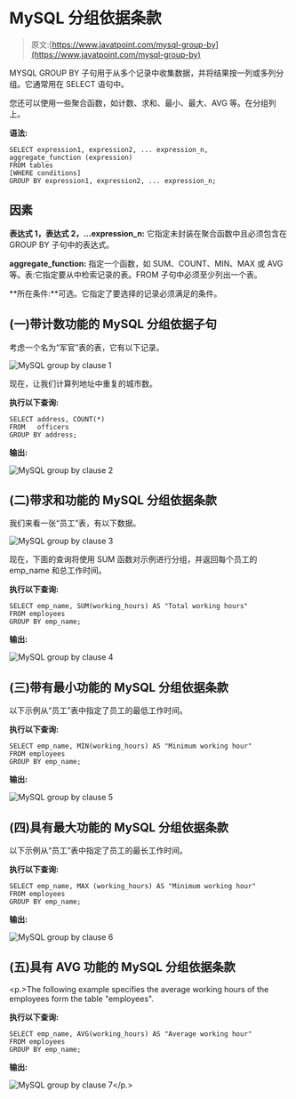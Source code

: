 # MySQL 分组依据条款

> 原文:[https://www.javatpoint.com/mysql-group-by](https://www.javatpoint.com/mysql-group-by)

MYSQL GROUP BY 子句用于从多个记录中收集数据，并将结果按一列或多列分组。它通常用在 SELECT 语句中。

您还可以使用一些聚合函数，如计数、求和、最小、最大、AVG 等。在分组列上。

**语法:**

```
SELECT expression1, expression2, ... expression_n, 
aggregate_function (expression)
FROM tables
[WHERE conditions]
GROUP BY expression1, expression2, ... expression_n;

```

## 因素

**表达式 1，表达式 2，...expression_n:** 它指定未封装在聚合函数中且必须包含在 GROUP BY 子句中的表达式。

**aggregate_function:** 指定一个函数，如 SUM、COUNT、MIN、MAX 或 AVG 等。表:它指定要从中检索记录的表。FROM 子句中必须至少列出一个表。

**所在条件:**可选。它指定了要选择的记录必须满足的条件。

## (一)带计数功能的 MySQL 分组依据子句

考虑一个名为“军官”表的表，它有以下记录。

![MySQL group by clause 1](../Images/098747384f567741912a168923a0dbec.png)

现在，让我们计算列地址中重复的城市数。

**执行以下查询:**

```
SELECT address, COUNT(*)
FROM   officers 
GROUP BY address; 

```

**输出:**

![MySQL group by clause 2](../Images/9b5891ab5fe3b8abd74c08167c98c03e.png)

## (二)带求和功能的 MySQL 分组依据条款

我们来看一张“员工”表，有以下数据。

![MySQL group by clause 3](../Images/3ebd08e2c15a83032ebd510f5e70b137.png)

现在，下面的查询将使用 SUM 函数对示例进行分组，并返回每个员工的 emp_name 和总工作时间。

**执行以下查询:**

```
SELECT emp_name, SUM(working_hours) AS "Total working hours"
FROM employees
GROUP BY emp_name;

```

**输出:**

![MySQL group by clause 4](../Images/9eaf1cd9ea399a1c3c2a05ffd1763701.png)

## (三)带有最小功能的 MySQL 分组依据条款

以下示例从“员工”表中指定了员工的最低工作时间。

**执行以下查询:**

```
SELECT emp_name, MIN(working_hours) AS "Minimum working hour"
FROM employees
GROUP BY emp_name;

```

**输出:**

![MySQL group by clause 5](../Images/b5ba3f129a3e0e11b901b407b65e7142.png)

## (四)具有最大功能的 MySQL 分组依据条款

以下示例从“员工”表中指定了员工的最长工作时间。

**执行以下查询:**

```
SELECT emp_name, MAX (working_hours) AS "Minimum working hour"
FROM employees
GROUP BY emp_name;

```

**输出:**

![MySQL group by clause 6](../Images/a03fa6ac9a7a4abd1d787b0c605345fd.png)

## (五)具有 AVG 功能的 MySQL 分组依据条款

<p.>The following example specifies the average working hours of the employees form the table "employees".

**执行以下查询:**

```
SELECT emp_name, AVG(working_hours) AS "Average working hour"
FROM employees
GROUP BY emp_name;

```

**输出:**

![MySQL group by clause 7](../Images/993b6d1db1947422f363bd62f0cc2495.png)</p.>